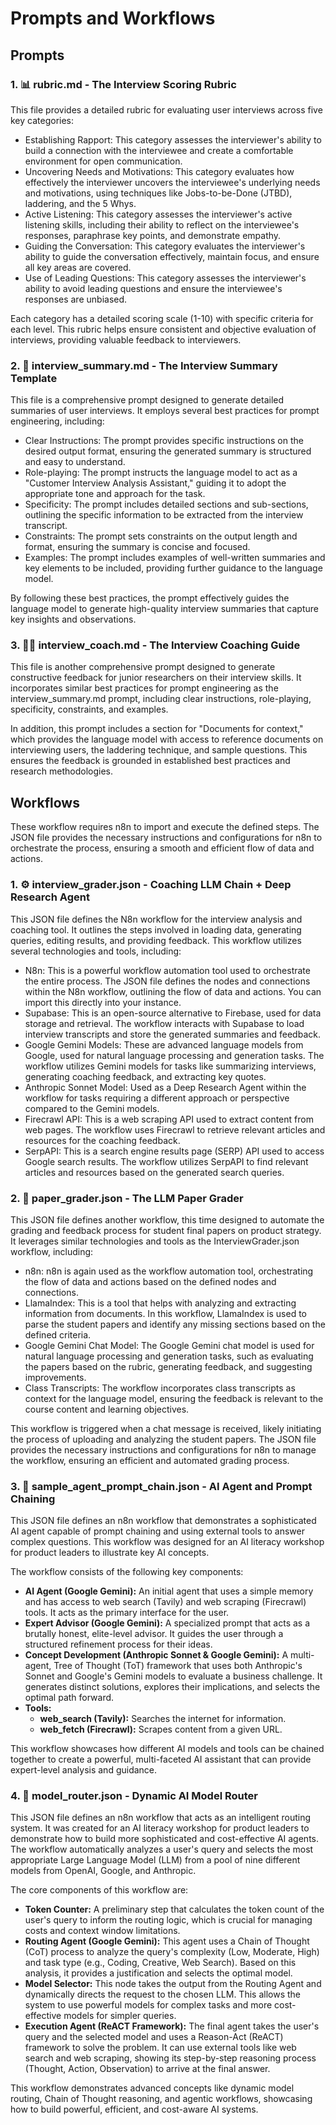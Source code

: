 # Prompts and Workflows

## Prompts

### 1. 📊 rubric.md - The Interview Scoring Rubric

This file provides a detailed rubric for evaluating user interviews across five key categories:

- Establishing Rapport: This category assesses the interviewer's ability to build a connection with the interviewee and create a comfortable environment for open communication.
- Uncovering Needs and Motivations: This category evaluates how effectively the interviewer uncovers the interviewee's underlying needs and motivations, using techniques like Jobs-to-be-Done (JTBD), laddering, and the 5 Whys.
- Active Listening: This category assesses the interviewer's active listening skills, including their ability to reflect on the interviewee's responses, paraphrase key points, and demonstrate empathy.
- Guiding the Conversation: This category evaluates the interviewer's ability to guide the conversation effectively, maintain focus, and ensure all key areas are covered.
- Use of Leading Questions: This category assesses the interviewer's ability to avoid leading questions and ensure the interviewee's responses are unbiased.

Each category has a detailed scoring scale (1-10) with specific criteria for each level. This rubric helps ensure consistent and objective evaluation of interviews, providing valuable feedback to interviewers.

### 2. 📝 interview_summary.md - The Interview Summary Template

This file is a comprehensive prompt designed to generate detailed summaries of user interviews. It employs several best practices for prompt engineering, including:

- Clear Instructions: The prompt provides specific instructions on the desired output format, ensuring the generated summary is structured and easy to understand.
- Role-playing: The prompt instructs the language model to act as a "Customer Interview Analysis Assistant," guiding it to adopt the appropriate tone and approach for the task.
- Specificity: The prompt includes detailed sections and sub-sections, outlining the specific information to be extracted from the interview transcript.
- Constraints: The prompt sets constraints on the output length and format, ensuring the summary is concise and focused.
- Examples: The prompt includes examples of well-written summaries and key elements to be included, providing further guidance to the language model.

By following these best practices, the prompt effectively guides the language model to generate high-quality interview summaries that capture key insights and observations.

### 3. 👩‍🏫 interview_coach.md - The Interview Coaching Guide

This file is another comprehensive prompt designed to generate constructive feedback for junior researchers on their interview skills. It incorporates similar best practices for prompt engineering as the interview_summary.md prompt, including clear instructions, role-playing, specificity, constraints, and examples.

In addition, this prompt includes a section for "Documents for context," which provides the language model with access to reference documents on interviewing users, the laddering technique, and sample questions. This ensures the feedback is grounded in established best practices and research methodologies.

## Workflows

These workflow requires n8n to import and execute the defined steps. The JSON file provides the necessary instructions and configurations for n8n to orchestrate the process, ensuring a smooth and efficient flow of data and actions.

### 1. ⚙️ interview_grader.json - Coaching LLM Chain + Deep Research Agent

This JSON file defines the N8n workflow for the interview analysis and coaching tool. It outlines the steps involved in loading data, generating queries, editing results, and providing feedback. This workflow utilizes several technologies and tools, including:

- N8n: This is a powerful workflow automation tool used to orchestrate the entire process. The JSON file defines the nodes and connections within the N8n workflow, outlining the flow of data and actions. You can import this directly into your instance.
- Supabase: This is an open-source alternative to Firebase, used for data storage and retrieval. The workflow interacts with Supabase to load interview transcripts and store the generated summaries and feedback.
- Google Gemini Models: These are advanced language models from Google, used for natural language processing and generation tasks. The workflow utilizes Gemini models for tasks like summarizing interviews, generating coaching feedback, and extracting key quotes.
- Anthropic Sonnet Model: Used as a Deep Research Agent within the workflow for tasks requiring a different approach or perspective compared to the Gemini models.
- Firecrawl API: This is a web scraping API used to extract content from web pages. The workflow uses Firecrawl to retrieve relevant articles and resources for the coaching feedback.
- SerpAPI: This is a search engine results page (SERP) API used to access Google search results. The workflow utilizes SerpAPI to find relevant articles and resources based on the generated search queries.

### 2. 📄 paper_grader.json - The LLM Paper Grader

This JSON file defines another workflow, this time designed to automate the grading and feedback process for student final papers on product strategy. It leverages similar technologies and tools as the InterviewGrader.json workflow, including:

- n8n: n8n is again used as the workflow automation tool, orchestrating the flow of data and actions based on the defined nodes and connections.
- LlamaIndex: This is a tool that helps with analyzing and extracting information from documents. In this workflow, LlamaIndex is used to parse the student papers and identify any missing sections based on the defined criteria.
- Google Gemini Chat Model: The Google Gemini chat model is used for natural language processing and generation tasks, such as evaluating the papers based on the rubric, generating feedback, and suggesting improvements.
- Class Transcripts: The workflow incorporates class transcripts as context for the language model, ensuring the feedback is relevant to the course content and learning objectives.

This workflow is triggered when a chat message is received, likely initiating the process of uploading and analyzing the student papers. The JSON file provides the necessary instructions and configurations for n8n to manage the workflow, ensuring an efficient and automated grading process.

### 3. 🤖 sample_agent_prompt_chain.json - AI Agent and Prompt Chaining

This JSON file defines an n8n workflow that demonstrates a sophisticated AI agent capable of prompt chaining and using external tools to answer complex questions. This workflow was designed for an AI literacy workshop for product leaders to illustrate key AI concepts.

The workflow consists of the following key components:

*   **AI Agent (Google Gemini):** An initial agent that uses a simple memory and has access to web search (Tavily) and web scraping (Firecrawl) tools. It acts as the primary interface for the user.
*   **Expert Advisor (Google Gemini):** A specialized prompt that acts as a brutally honest, elite-level advisor. It guides the user through a structured refinement process for their ideas.
*   **Concept Development (Anthropic Sonnet & Google Gemini):** A multi-agent, Tree of Thought (ToT) framework that uses both Anthropic's Sonnet and Google's Gemini models to evaluate a business challenge. It generates distinct solutions, explores their implications, and selects the optimal path forward.
*   **Tools:**
    *   **web_search (Tavily):** Searches the internet for information.
    *   **web_fetch (Firecrawl):** Scrapes content from a given URL.

This workflow showcases how different AI models and tools can be chained together to create a powerful, multi-faceted AI assistant that can provide expert-level analysis and guidance.

### 4. 🧠 model_router.json - Dynamic AI Model Router

This JSON file defines an n8n workflow that acts as an intelligent routing system. It was created for an AI literacy workshop for product leaders to demonstrate how to build more sophisticated and cost-effective AI agents. The workflow automatically analyzes a user's query and selects the most appropriate Large Language Model (LLM) from a pool of nine different models from OpenAI, Google, and Anthropic.

The core components of this workflow are:

*   **Token Counter:** A preliminary step that calculates the token count of the user's query to inform the routing logic, which is crucial for managing costs and context window limitations.
*   **Routing Agent (Google Gemini):** This agent uses a Chain of Thought (CoT) process to analyze the query's complexity (Low, Moderate, High) and task type (e.g., Coding, Creative, Web Search). Based on this analysis, it provides a justification and selects the optimal model.
*   **Model Selector:** This node takes the output from the Routing Agent and dynamically directs the request to the chosen LLM. This allows the system to use powerful models for complex tasks and more cost-effective models for simpler queries.
*   **Execution Agent (ReACT Framework):** The final agent takes the user's query and the selected model and uses a Reason-Act (ReACT) framework to solve the problem. It can use external tools like web search and web scraping, showing its step-by-step reasoning process (Thought, Action, Observation) to arrive at the final answer.

This workflow demonstrates advanced concepts like dynamic model routing, Chain of Thought reasoning, and agentic workflows, showcasing how to build powerful, efficient, and cost-aware AI systems.

